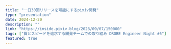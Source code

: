 ```yaml
---
title: "一日30回リリースを可能にするpixiv開発"
type: "presentation"
date: 2024-12-20
description: ""
link: "https://inside.pixiv.blog/2023/09/07/150000"
tags: ["質とスピードを追求する開発チームでの取り組み DROBE Engineer Night #5"]
featured: true
---
```

